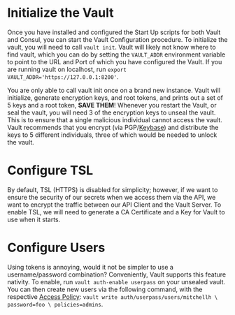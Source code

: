 # Initialize the Vault

Once you have installed and configured the Start Up scripts for both Vault and Consul, you can start the Vault Configuration procedure. To initialize the vault, you will need to call `vault init`. Vault will likely not know where to find vault, which you can do by setting the `VAULT_ADDR` environment variable to point to the URL and Port of which you have configured the Vault. If you are running vault on localhost, run `export VAULT_ADDR='https://127.0.0.1:8200'`.

You are only able to call vault init once on a brand new instance. Vault will initialize, generate encryption keys, and root tokens, and prints out a set of 5 keys and a root token, **SAVE THEM**! Whenever you restart the Vault, or seal the vault, you will need 3 of the encryption keys to unseal the vault. This is to ensure that a single malicious individual cannot access the vault. Vault recommends that you encrypt \(via PGP\/[Keybase](https://keybase.io/)\) and distribute the keys to 5 different individuals, three of which would be needed to unlock the vault.

# Configure TSL

By default, TSL \(HTTPS\) is disabled for simplicity; however, if we want to ensure the security of our secrets when we access them via the API, we want to encrypt the traffic between our API Client and the Vault Server. To enable TSL, we will need to generate a CA Certificate and a Key for Vault to use when it starts.

# Configure Users

Using tokens is annoying, would it not be simpler to use a username\/password combination? Conveniently, Vault supports this feature nativity. To enable, run `vault auth-enable userpass` on your unsealed vault. You can then create new users via the following command, with the respective [Access Policy](/access_control.md): `vault write auth/userpass/users/mitchellh \
    password=foo \
    policies=admins`.

